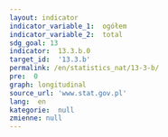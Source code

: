 ```yaml
---
layout: indicator
indicator_variable_1:  ogółem
indicator_variable_2:  total
sdg_goal: 13
indicator:  13.3.b.0
target_id:  '13.3.b'
permalink: /en/statistics_nat/13-3-b/
pre:  0
graph: longitudinal
source_url: 'www.stat.gov.pl'
lang:  en
kategorie:  null
zmienne: null
---
```

